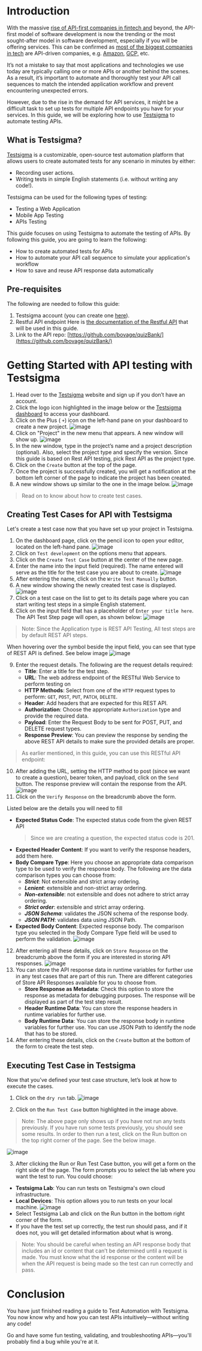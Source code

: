 # **Introduction**

With the massive [rise of API-first companies in fintech and](https://techcrunch.com/2022/06/18/the-rise-of-api-first-companies-in-fintech-and-beyond/) beyond, the API-first model of software development is now the trending or the most sought-after model in software development, especially if you will be offering services. This can be confirmed as [most of the biggest companies in tech](https://www.apifirst.tech/p/how-far-api-first-companies-have) are API-driven companies, e.g. [Amazon](https://www.amazon.com/), [GCP,](https://cloud.google.com/) etc.

It’s not a mistake to say that most applications and technologies we use today are typically calling one or more APIs or another behind the scenes. As a result, it’s important to automate and thoroughly test your API call sequences to match the intended application workflow and prevent encountering unexpected errors.

However, due to the rise in the demand for API services, it might be a difficult task to set up tests for multiple API endpoints you have for your services. In this guide, we will be exploring how to use [Testsigma](https://testsigma.com/) to automate testing APIs.

## What is Testsigma?

[Testsigma](https://testsigma.com/) is a customizable, open-source test automation platform that allows users to create automated tests for any scenario in minutes by either:

- Recording user actions.
- Writing tests in simple English statements (i.e. without writing any code!).

Testsigma can be used for the following types of testing:

- Testing a Web Application
- Mobile App Testing
- APIs Testing

This guide focuses on using Testsigma to automate the testing of APIs. By following this guide, you are going to learn the following:

- How to create automated tests for APIs
- How to automate your API call sequence to simulate your application's workflow
- How to save and reuse API response data automatically

## Pre-requisites

The following are needed to follow this guide:

1. Testsigma account (you can create one [here](https://testsigma.com/signup)).
2. Restful API endpoint Here is [the documentation of the Restful API](https://documenter.getpostman.com/view/20059082/) that will be used in this guide.
3. Link to the API repo: [https://github.com/bovage/quizBank/](https://github.com/bovage/quizBank/)

# Getting Started with API testing with Testsigma

1. Head over to the [Testsigma](https://testsigma.com/) website and sign up if you don’t have an account.
2. Click the logo icon highlighted in the image below or the [Testsigma dashboard](https://app.testsigma.com/ui/dashboard) to access your dashboard.
3. Click on the Plus ( `+`) icon on the left-hand pane on your dashboard to create a new project.
![image](https://user-images.githubusercontent.com/37651620/199046629-93e269b9-3851-4392-994f-d682b53b875b.png)
4. Click on "Project" in the new menu that appears. A new window will show up.
![image](https://user-images.githubusercontent.com/37651620/199046644-3969e201-5e61-4d56-b619-d1029eb01645.png)
5. In the new window, type in the project’s name and a project description (optional). Also, select the project type and specify the version. Since this guide is based on Rest API testing, pick Rest API as the project type.
6. Click on the `Create` button at the top of the page.
7. Once the project is successfully created, you will get a notification at the bottom left corner of the page to indicate the project has been created.
8. A new window shows up similar to the one in the image below.
![image](https://user-images.githubusercontent.com/37651620/199046660-b7b221f5-2ed6-4d5d-9081-7319380c65a5.png)

> Read on to know about how to create test cases.

## Creating Test Cases for API with Testsigma

Let's create a test case now that you have set up your project in Testsigma.

1. On the dashboard page, click on the pencil icon to open your editor, located on the left-hand pane.
![image](https://user-images.githubusercontent.com/37651620/199046681-96530dce-cf4e-4cff-ab55-8c246254dacc.png)
2. Click on `Test development` on the options menu that appears.
3. Click on the `Create Test Case` button at the center of the new page.
4. Enter the name into the input field (required). The name entered will serve as the title for the test case you are about to create.
![image](https://user-images.githubusercontent.com/37651620/199046701-0ae6469c-e9e8-4aad-b823-771a3479b807.png)
5. After entering the name, click on the `Write Test Manually` button.
6. A new window showing the newly created test case is displayed.
![image](https://user-images.githubusercontent.com/37651620/199046767-e22b6eb3-0381-41f4-a83f-d139a23d4892.png)
7. Click on a test case on the list to get to its details page where you can start writing test steps in a simple English statement.
8. Click on the input field that has a placeholder of `Enter your title here`. The API Test Step page will open, as shown below:
![image](https://user-images.githubusercontent.com/37651620/199046796-e6b0aa4a-e92b-470f-be8f-2d0debde4ea4.png)

> Note: Since the Application type is REST API Testing, All test steps are by default REST API steps.
> 

When hovering over the symbol beside the input field, you can see that type of REST API is defined. See below image
![image](https://user-images.githubusercontent.com/37651620/199046813-9925d561-aa2f-46f7-9930-af47257e1fee.png)

9. Enter the request details. The following are the request details required:
    - **Title**: Enter a title for the test step.
    - **URL**: The web address endpoint of the RESTful Web Service to perform testing on
    - **HTTP Methods**: Select from one of the `HTTP` request types to perform: `GET`, `POST`, `PUT`, `PATCH`, `DELETE`.
    - **Header**: Add headers that are expected for this REST API.
    - **Authorization**: Choose the appropriate `Authorization` type and provide the required data.
    - **Payload**: Enter the Request Body to be sent for POST, PUT, and DELETE request types.
    - **Response Preview**: You can preview the response by sending the above REST API details to make sure the provided details are proper.

> As earlier mentioned, in this guide, you can use this RESTful API endpoint:

10. After adding the URL, setting the HTTP method to post (since we want to create a question), bearer token, and payload, click on the `Send` button. The response preview will contain the response from the API.
![image](https://user-images.githubusercontent.com/37651620/199046837-4136ee26-c92c-4325-a207-8a1605b7ef83.png)
11. Click on the `Verify Response` on the breadcrumb above the form.

Listed below are the details you will need to fill

- **Expected Status Code**: The expected status code from the given REST API
    > Since we are creating a question, the expected status code is                                     201.
    > 
- **Expected Header Content**: If you want to verify the response headers, add them here.
- **Body Compare Type**: Here you choose an appropriate data comparison type to be used to verify the response body. The following are the data comparison types you can choose from:
    - ***Strict***: Not extensible and strict array ordering.
    - ***Lenient***: extensible and non-strict array ordering.
    - ***Non-extensible***: not extensible and does not adhere to strict array ordering.
    - ***Strict order***: extensible and strict array ordering.
    - ***JSON Schema***: validates the JSON schema of the response body.
    - ***JSON PATH***: validates data using JSON Path.
- **Expected Body Content**: Expected response body. The comparison type you selected in the Body Compare Type field will be used to perform the validation.
![image](https://user-images.githubusercontent.com/37651620/199046906-95608c32-d894-42c8-82fd-0bee25e12bd4.png)

12. After entering all these details, click on `Store Response` on the breadcrumb above the form if you are interested in storing API responses.
![image](https://user-images.githubusercontent.com/37651620/199046926-6cefa684-67a1-46e4-b292-6b637ab2448d.png)
13. You can store the API response data in runtime variables for further use in any test cases that are part of this run. There are different categories of Store API Responses available for you to choose from.
    - **Store Response as Metadata**: Check this option to store the response as metadata for debugging purposes. The response will be displayed as part of the test step result.
    - **Header Runtime Data**: You can store the response headers in runtime variables for further use.
    - **Body Runtime Data**: You can store the response body in runtime variables for further use. You can use JSON Path to identify the node that has to be stored.
14. After entering these details, click on the `Create` button at the bottom of the form to create the test step.

## Executing Test Case in Testsigma

Now that you’ve defined your test case structure, let’s look at how to execute the cases.

1. Click on the `dry run` tab.
![image](https://user-images.githubusercontent.com/37651620/199046945-e7fdc383-8462-4c07-9f08-2d981cfcea71.png)

2. Click on the `Run Test Case` button highlighted in the image above.

> Note: The above page only shows up if you have not run any tests previously. If you have run some tests previously, you should see some results. In order to then run a test, click on the Run button on the top right corner of the page. See the below image.
> 

![image](https://user-images.githubusercontent.com/37651620/199046956-ba70b9ab-c8bb-426d-8e0e-450cf1ff50c4.png)


3. After clicking the Run or Run Test Case button, you will get a form on the right side of the page. The form prompts you to select the lab where you want the test to run. You could choose:
- **Testsigma Lab**: You can run tests on Testsigma's own cloud infrastructure.
- **Local Devices**: This option allows you to run tests on your local machine.
![image](https://user-images.githubusercontent.com/37651620/199046995-331e6acb-9a3b-459d-b42f-a467a46dd721.png)
- Select Testsigma Lab and click on the Run button in the bottom right corner of the form.
- If you have the test set up correctly, the test run should pass, and if it does not, you will get detailed information about what is wrong.

> Note: You should be careful when testing an API response body that includes an id or content that can’t be determined until a request is made. You must know what the id response or the content will be when the API request is being made so the test can run correctly and pass.
> 

# Conclusion

You have just finished reading a guide to Test Automation with Testsigma. You now know why and how you can test APIs intuitively—without writing any code!

Go and have some fun testing, validating, and troubleshooting APIs—you'll probably find a bug while you're at it.